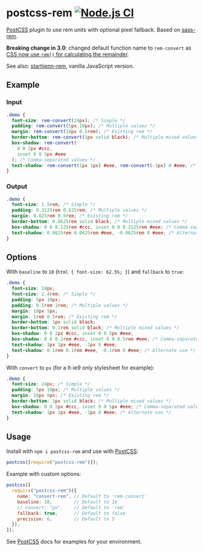 # postcss-rem [![Node.js CI](https://github.com/pierreburel/postcss-rem/actions/workflows/node.js.yml/badge.svg)](https://github.com/pierreburel/postcss-rem/actions/workflows/node.js.yml)

[PostCSS] plugin to use rem units with optional pixel fallback. Based on [sass-rem](https://github.com/pierreburel/sass-rem).

**Breaking change in 3.0**: changed default function name to `rem-convert` as [CSS now use `rem()` for calculating the remainder](https://developer.mozilla.org/en-US/docs/Web/CSS/rem).

See also: [startijenn-rem](https://github.com/pierreburel/startijenn-rem), vanilla JavaScript version.

[postcss]: https://github.com/postcss/postcss

## Example

### Input

```scss
.demo {
  font-size: rem-convert(24px); /* Simple */
  padding: rem-convert(5px 10px); /* Multiple values */
  margin: rem-convert(10px 0.5rem); /* Existing rem */
  border-bottom: rem-convert(1px solid black); /* Multiple mixed values */
  box-shadow: rem-convert(
    0 0 2px #ccc,
    inset 0 0 5px #eee
  ); /* Comma-separated values */
  text-shadow: rem-convert(1px 1px) #eee, rem-convert(-1px) 0 #eee; /* Alternate use */
}
```

### Output

```css
.demo {
  font-size: 1.5rem; /* Simple */
  padding: 0.3125rem 0.625rem; /* Multiple values */
  margin: 0.625rem 0.5rem; /* Existing rem */
  border-bottom: 0.0625rem solid black; /* Multiple mixed values */
  box-shadow: 0 0 0.125rem #ccc, inset 0 0 0.3125rem #eee; /* Comma-separated values */
  text-shadow: 0.0625rem 0.0625rem #eee, -0.0625rem 0 #eee; /* Alternate use */
}
```

## Options

With `baseline` to `10` (`html { font-size: 62.5%; }`) and `fallback` to `true`:

```css
.demo {
  font-size: 24px;
  font-size: 2.4rem; /* Simple */
  padding: 5px 10px;
  padding: 0.5rem 1rem; /* Multiple values */
  margin: 10px 5px;
  margin: 1rem 0.5rem; /* Existing rem */
  border-bottom: 1px solid black;
  border-bottom: 0.1rem solid black; /* Multiple mixed values */
  box-shadow: 0 0 2px #ccc, inset 0 0 5px #eee;
  box-shadow: 0 0 0.2rem #ccc, inset 0 0 0.5rem #eee; /* Comma-separated values */
  text-shadow: 1px 1px #eee, -1px 0 #eee;
  text-shadow: 0.1rem 0.1rem #eee, -0.1rem 0 #eee; /* Alternate use */
}
```

With `convert` to `px` (for a lt-ie9 only stylesheet for example):

```css
.demo {
  font-size: 24px; /* Simple */
  padding: 5px 10px; /* Multiple values */
  margin: 10px 8px; /* Existing rem */
  border-bottom: 1px solid black; /* Multiple mixed values */
  box-shadow: 0 0 2px #ccc, inset 0 0 5px #eee; /* Comma-separated values */
  text-shadow: 1px 1px #eee, -1px 0 #eee; /* Alternate use */
}
```

## Usage

Install with `npm i postcss-rem` and use with [PostCSS]:

```js
postcss([require("postcss-rem")]);
```

Example with custom options:

```js
postcss([
  require("postcss-rem")({
    name: "convert-rem", // Default to 'rem-convert'
    baseline: 10,        // Default to 16
    // convert: "px",    // Default to 'rem'
    fallback: true,      // Default to false
    precision: 6,        // Default to 5
  }),
]);
```

See [PostCSS] docs for examples for your environment.
